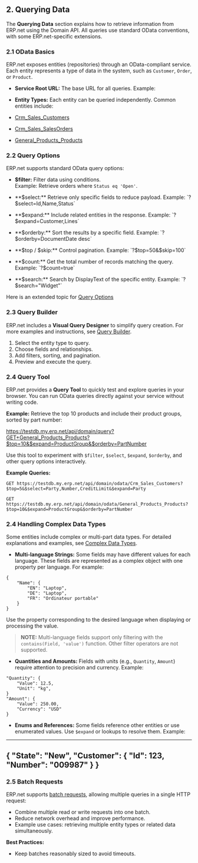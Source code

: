 ## 2. Querying Data

The **Querying Data** section explains how to retrieve information from ERP.net using the Domain API. All queries use standard OData conventions, with some ERP.net-specific extensions.

### 2.1 OData Basics

ERP.net exposes entities (repositories) through an OData-compliant service. Each entity represents a type of data in the system, such as `Customer`, `Order`, or `Product`.

- **Service Root URL:** The base URL for all queries. Example:  

- **Entity Types:** Each entity can be queried independently. Common entities include:
- [Crm_Sales_Customers](https://docs.erp.net/model/entities/Crm.Sales.Customers.html)
- [Crm_Sales_SalesOrders](https://docs.erp.net/model/entities/Crm.Sales.SalesOrders.html)
- [General_Products_Products](https://docs.erp.net/model/entities/General.Products.Products.html)

### 2.2 Query Options

ERP.net supports standard OData query options:

- **$filter:** Filter data using conditions.  
Example: Retrieve orders where `Status eq 'Open'`.

- **$select:** Retrieve only specific fields to reduce payload.  
Example: `?$select=Id,Name,Status`

- **$expand:** Include related entities in the response.  
Example: `?$expand=Customer,Lines`

- **$orderby:** Sort the results by a specific field.  
Example: `?$orderby=DocumentDate desc`

- **$top / $skip:** Control pagination.  
Example: `?$top=50&$skip=100`

- **$count:** Get the total number of records matching the query.  
Example: `?$count=true`

- **$search:** Search by DisplayText of the specific entity.  
Example: `?$search="Widget"`

Here is an extended topic for [Query Options](query-options/index.md)



### 2.3 Query Builder

ERP.net includes a **Visual Query Designer** to simplify query creation. For more examples and instructions, see [Query Builder](query-builder.md).

1. Select the entity type to query.  
2. Choose fields and relationships.  
3. Add filters, sorting, and pagination.  
4. Preview and execute the query.

### 2.4 Query Tool

ERP.net provides a **Query Tool** to quickly test and explore queries in your browser. You can run OData queries directly against your service without writing code.  

**Example:** Retrieve the top 10 products and include their product groups, sorted by part number:  

https://testdb.my.erp.net/api/domain/query?GET+General_Products_Products?$top=10&$expand=ProductGroup&$orderby=PartNumber

Use this tool to experiment with `$filter`, `$select`, `$expand`, `$orderby`, and other query options interactively.


**Example Queries:**

```
GET https://testdb.my.erp.net/api/domain/odata/Crm_Sales_Customers?$top=5&$select=Party,Number,CreditLimit&$expand=Party
```

```
GET https://testdb.my.erp.net/api/domain/odata/General_Products_Products?$top=10&$expand=ProductGroup&$orderby=PartNumber
```

### 2.4 Handling Complex Data Types

Some entities include complex or multi-part data types. For detailed explanations and examples, see [Complex Data Types](../complex-types/index.md).

- **Multi-language Strings:** Some fields may have different values for each language. These fields are represented as a complex object with one property per language. For example:  

```
{
    "Name": {
        "EN": "Laptop",
        "DE": "Laptop",
        "FR": "Ordinateur portable"
    }
}
```

Use the property corresponding to the desired language when displaying or processing the value.

> **NOTE:** Multi-language fields support only filtering with the `contains(Field, 'value')` function. Other filter operators are not supported.


- **Quantities and Amounts:** Fields with units (e.g., `Quantity`, `Amount`) require attention to precision and currency. Example:

```
"Quantity": {
    "Value": 12.5,
    "Unit": "kg",
}
"Amount": {
    "Value": 250.00,
    "Currency": "USD"
}
```

- **Enums and References:** Some fields reference other entities or use enumerated values. Use `$expand` or lookups to resolve them. Example:

---
{
    "State": "New",
    "Customer": {
        "Id": 123,
        "Number": "009987"
    }
}
---

### 2.5 Batch Requests

ERP.net supports <a href="https://www.odata.org/getting-started/advanced-tutorial/#batch" target="_blank">batch requests</a>, allowing multiple queries in a single HTTP request:

- Combine multiple read or write requests into one batch.  
- Reduce network overhead and improve performance.  
- Example use cases: retrieving multiple entity types or related data simultaneously.

**Best Practices:**

- Keep batches reasonably sized to avoid timeouts. 
